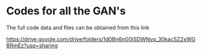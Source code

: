 # Codes for all the GAN's
The full code data and files can be obtained from this link

https://drive.google.com/drive/folders/1d0Bn6nG0iSDWNvq_30kacSZ2xWGBRmEz?usp=sharing
